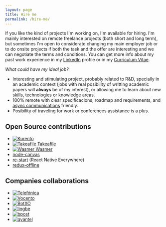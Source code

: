 ```yaml
---
layout: page
title: Hire me
permalink: /hire-me/
---
```


If you like the kind of projects I'm working on, I'm available for hiring. I'm
mainly interested on remote freelance projects (both short and long term), but
sometimes I'm open to considerate changing my main employer job or to do onsite
projects if both the task and the offer are interesting and we can negotiate the
terms and conditions. You can get more info about my past work experience in my
[LinkedIn](https://www.linkedin.com/in/piranna/) profile or in my
[Curriculum Vitae](Leganes-Combarro_Jesus_resume.pdf).

*What could have my ideal job?*

- Interesting and stimulating project, probably related to R&D, specially in an
  academic context (jobs with real posibility of writting academic papers will
  **always** be of my interest), or allowing me to learn about new skills,
  technologies or knowledge areas.
- 100% remote with clear specificacions, roadmap and requirements, and
  [async communications](https://doist.com/blog/asynchronous-communication/)
  friendly.
- Posibility of traveling for work or conferences assistance is a plus.

## Open Source contributions

- [![Kurento](https://www.kurento.org/sites/default/files/kurento.png "Kurento")](https://www.kurento.org/)
- [![Takeafile](https://avatars0.githubusercontent.com/u/44590114?s=50 "Takeafile") Takeafile](https://github.com/Takeafile)
- [![Wasmer](https://avatars3.githubusercontent.com/u/44205449?s=50 "Wasmer") Wasmer](https://wasmer.io/)
- [node-canvas](https://github.com/Automattic/node-canvas)
- [re-start](https://github.com/react-everywhere/re-start) (React Native
  Everywhere)
- [redux-offline](https://github.com/redux-offline/redux-offline)

## Companies collaborations

- [![Telefónica](https://www.telefonica.com/documents/153952/154445/lgo_telefonica_at.png/40901b9a-1f77-4a6d-a03c-e44f56c695ed "Telefónica")](https://www.telefonica.com)
- [![Vocento](https://upload.wikimedia.org/wikipedia/commons/0/08/Vocento_logo.svg "Vocento")](https://www.vocento.com/)
- [![BotXO](https://www.botxo.ai/wp-content/uploads/2019/03/BotXO_logo.png "BotXO")](https://www.botxo.ai/)
- [![lingbe](https://lingbe.com/logo.b37d81ec.svg "lingbe")](https://lingbe.com/)
- [![bpost](https://www.bpost.be/sites/all/themes/custom/bpost_selfservice/logo.png "bpost")](https://www.bpost.be/)
- [![qvantel](https://www.itewiki.fi/write/logos/qvantel.png "qvantel")](https://www.qvantel.com/)
